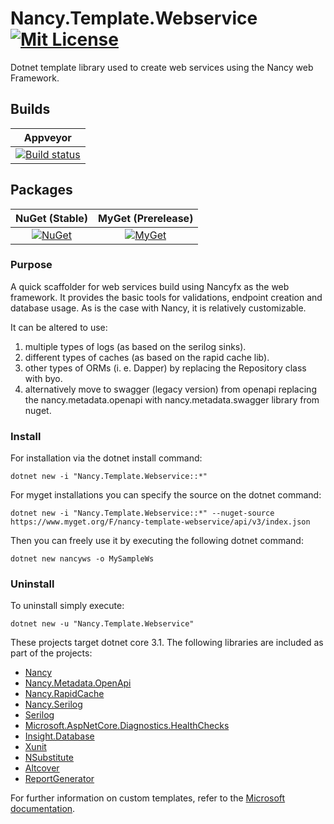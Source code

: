 # Nancy.Template.Webservice [![Mit License][mit-img]][mit]

Dotnet template library used to create web services using the Nancy web Framework.

## Builds

| Appveyor  |
| :---:     |
| [![Build status][build-img]][build] |

## Packages

| NuGet (Stable) | MyGet (Prerelease) |
| :---: | :---: |
| [![NuGet][nuget-img]][nuget] | [![MyGet][myget-img]][myget] |

### Purpose

A quick scaffolder for web services build using Nancyfx as the web framework. It provides the basic tools for validations, endpoint creation and database usage. As is the case with Nancy, it is relatively customizable.  

It can be altered to use:

1. multiple types of logs (as based on the serilog sinks).
1. different types of caches (as based on the rapid cache lib).
1. other types of ORMs (i. e. Dapper) by replacing the Repository class with byo.
1. alternatively move to swagger (legacy version) from openapi replacing the nancy.metadata.openapi with nancy.metadata.swagger library from nuget.

### Install

For installation via the dotnet install command:

`dotnet new -i "Nancy.Template.Webservice::*"`

For myget installations you can specify the source on the dotnet command:

`dotnet new -i "Nancy.Template.Webservice::*" --nuget-source https://www.myget.org/F/nancy-template-webservice/api/v3/index.json`

Then you can freely use it by executing the following dotnet command:

`dotnet new nancyws -o MySampleWs`

### Uninstall

To uninstall simply execute:

`dotnet new -u "Nancy.Template.Webservice"`

These projects target dotnet core 3.1. The following libraries are included as part of the projects:

* [Nancy](https://github.com/NancyFx/Nancy)
* [Nancy.Metadata.OpenApi](https://github.com/Jaxelr/Nancy.Metadata.OpenApi)
* [Nancy.RapidCache](https://github.com/Jaxelr/Nancy.RapidCache)
* [Nancy.Serilog](https://github.com/Zaid-Ajaj/Nancy.Serilog)
* [Serilog](https://github.com/serilog/serilog)
* [Microsoft.AspNetCore.Diagnostics.HealthChecks](https://github.com/dotnet/aspnetcore/tree/master/src/HealthChecks/HealthChecks)
* [Insight.Database](https://github.com/jonwagner/Insight.Database)
* [Xunit](https://github.com/xunit/xunit)
* [NSubstitute](https://github.com/nsubstitute/NSubstitute)
* [Altcover](https://github.com/SteveGilham/altcover)
* [ReportGenerator](https://github.com/danielpalme/ReportGenerator)

For further information on custom templates, refer to the [Microsoft documentation][docs].

[mit-img]: http://img.shields.io/badge/License-MIT-blue.svg
[mit]: https://github.com/Jaxelr/Nancy.Template.Webservice/blob/master/LICENSE
[build-img]: https://ci.appveyor.com/api/projects/status/4q831j12p00mkeij/branch/master?svg=true
[build]: https://ci.appveyor.com/project/Jaxelr/nancy-template-webservice/branch/master
[nuget-img]: https://img.shields.io/nuget/v/Nancy.Template.Webservice.svg
[nuget]: https://www.nuget.org/packages/Nancy.Template.Webservice/
[myget-img]: https://img.shields.io/myget/nancy-template-webservice/v/Nancy.Template.Webservice.svg
[myget]: https://www.myget.org/feed/nancy-template-webservice/package/nuget/Nancy.Template.Webservice
[docs]: https://docs.microsoft.com/en-us/dotnet/core/tools/custom-templates
